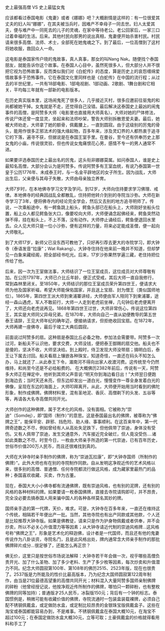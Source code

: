 史上最强高僧 VS 史上最猛女鬼

应该都看过泰国电影《鬼妻》或者《娜娜》吧？大概剧情是这样的：有一位很爱其丈夫的妇人叫“娜娜”，在其夫被当兵时，因难产不幸母子一同去世。妇人太爱其夫，便与难产中一同死去的儿子的灵魂，在家中等待老公。老公回家后，一家三口过着幸福的生活。后来。其他村民向那男的说出真相，鬼妻便开始杀害村民。村民请来很多高僧、法师、术士，全部死在她鬼魂之下。到了最后，一位高僧到了这村将她收服，救回众人一命。

这电影是泰国家传户晓的鬼故事，真人真事，那女的叫Nang Nak。随便找个泰国朋友，就能告诉你这个故事。在泰国人心目中，虽然死很多人，但大部分人并不很把它视为恐怖故事，反而类似我们对《白蛇传》的态度，算是历史上的哀怨缠绵爱情故事多于恐怖事件。它在泰国文化里同样也是《白蛇传》在中国的流行程；从过去的半世纪里，一共有18部电影、1部电视剧、1部动画、2歌剧、1舞台剧和它相关，平均每三年就有一部新的电影版本。

在历史真实版本里，这场闹鬼死了很多人，几乎接近灭村，很多应邀前往驱鬼的和尚都被她干掉。女鬼就是不走，还觉得自己没错。最后解决这泰国史上最凶的闹鬼事件的高僧，是阿赞多大师（电影里也直接用大师真名）。大师对她的尸体修法，传说尸体还曾一度显灵，坐起来和法师吵架，警告大师别拆散恩爱夫妻。最后，她被大师劝走，大师拿了她的额骨，佩戴腰上，一直到圆寂。由于这级别的厉鬼的骨头，能用作很多正邪法术的强大缘起物，百多年来，涉及灵幻界的人都热衷于追寻它的下落，遍寻不获，但据说是在泰国王室手里。在曼谷，至今还有供奉历史上那女鬼的小庙，传说很灵验，但也传说女鬼痛恨花心男，感情不专一的男人通常不进。

如果要评选泰国历史上最出名的厉鬼，这头衔非娜娜莫属。如问泰国人，谁是史上最知名高僧，大部分会认为是阿赞多。传说阿赞多有王室血统，有说乃泰国第一世皇于公历1776年、未成泰王时，与一名金平辟地区的女子所生。因为战乱，大师出生后，父亲便与其母子失散，大师由母亲独立养育。

大师7岁时，在本地佛寺学习文字及学问。到12岁，大师向住持要求学习佛理、戒律。本地佛寺的经典因战乱全都散乱，住持把他转介到别的寺院当沙弥。大师在新寺学习了3年，便将佛寺内的经论完全学会，然后又去别的地方追寻明师了。传说，一次乘船途中，有一鳄鱼跳上船头，鳄鱼头部已在船头上，大师刚好坐船头位置，船上众人都见鳄鱼张大口，像要咬向大师，大师便诵念起佛经来，鳄鱼突然动弹不得，挂在船头上，不上不落，没有动作。大师停止诵经后，鳄鱼便退回水里去。众人见大师只是一位小沙弥，便有这样的力量，将来必定能成圣僧，便一起向大师敬礼。

到了大师17岁，新师父已没东西可教他了，只好再引荐去更大的寺院学习，即大钟寺（泰语发音“拉康”；Wat Rakang）。大钟寺住持在他来前一晚并不知道，但却梦见一白象来藏经阁，把全部经书吃光。后来，17岁沙弥果然学遍三藏，老住持把位传给了他。

后来，因一次为王室做法事，大师结识了一位王室成员，这位成员对大师尊敬有加。在公历1797年，大师已介比丘年龄，便正式受戒，其后大师一直自我修行，常到森林里闭关。至1850年，大师结识的那位王室成员荣升第四世王，便请求大师为他及国家祈褔，希望大师能保佑国家，并且送上宝扇、封为僧王（类似国师地位）。1865年，第四世王派大师到柬浦寨讲经，大师便由军人陪同下到柬浦寨，途经一森山遇虎，军人不敢前行，大师一人走到老虎前坐禅，几句钟后老虎便离开了，大师还向老虎说再见。1868年第四世王过世，大师非常伤心，传说这位第四王，其实是大师同父异母兄弟。在1870年，大师向自己一直从幼便教导的第五世泰王请辞，王见大师年纪的确年迈，便接纳请求，但拒绝收回宝扇。在1872年，大师再建一座佛寺，最后于竣工大典后圆寂。

前面说过阿赞多的扇。这种扇是泰国比丘必备之物，参加法会需要带。阿赞多一次过河，新船夫不认识他，要求交费，大师没钱，便把泰王御赐的扇交他。船夫也不是傻的，坚决不收，大师坚决给。到上殿时，侍卫发现大师没带扇；搞明白后，泰王让下属去讨回。船夫看扇上镶嵌各种珠宝，知道奇怪，一直还在码头不知怎么办，马上就还了...从此泰王下令，湄南河不得向出家人收渡河费。这传统至今仍然维持，和尚至今还是不必给船费的。
在大概佛历2382年前后，传说有一天，阿赞多大师正在禅定中，他听到其师父声音说:“明天你到海边看日出！”大师翌日便跑到海边去；当时天还未亮，但东边却发出一道白光，慢慢变作一尊全身发着白光的佛像，呈现在东边的海面上，大师叩拜离开。从此，大师便开始用当时看到的佛陀形象，制作成佛牌。佛牌材料里，混有圣地泥、香灰、高僧剃下的头发、五谷等等，再请各大名寺高僧共同开光。

大师创作的这种佛牌，属于艺术化的风格，没有面相。它被称为“崇迪”（Somdej），即“国师（制作）”的意思。这是泰国最出名的佛牌，被尊称为“佛牌之王”，能保平安、辟邪、挡危险、助人缘、事事顺利。在这百来年中，第一代牌奇迹数之不尽，例如曾经有人从高处失足跌下，但他佩带了崇迪，身体没有受伤。又有人佩带了崇迪，发生交通意外，汽车接近完全破烂，但人竟没受伤….诸如此类数之不尽。时至今日，一枚由大师亲手所造的第一代崇迪，已有百年历史，世俗市价值200万人民币，而且还很难找到真的。

大师在大钟寺时亲手制作的佛牌，称为“崇迪瓦拉康”，即“大钟寺国师（所制作的佛牌）”。此外大师也有在别的寺院制作同款。自从发明这净观近传的艺术风格以来，很多别的高僧、普通僧、任何寺院都流行做这风格，成为藏家里最热门的品种；泰国喜欢收藏、买卖，作为古董。

现在，泰国大大小小佛寺都有流通佛牌，既有崇迪风格，也有别的泥牌，还有别的风格的各种材料的牌。如果要请一枚泰国佛牌，直接去寺院请购即可，并不昂贵，完全没必要去搞泰国人用来骗中国人的各种各样莫名其妙的牌。

国师亲手造的第一代牌，天价，难求。可是，大钟寺在百多年来，一直还在维持这个传统，相隔若干年便出产一批。当然，其他寺院也有出产同款或其他款，个人还是比较推荐大钟寺版。如果是佛教徒，请来只是作为护身物佩戴或者供奉，并不会炒卖，所以不必关心升值潜力等等因素；从大钟寺请近代制的崇迪风格牌…这风格号称“佛牌之王”，形象是艺术化的释迦佛，设计者是一代国师，而且还有他的鬼妻传说作为八卦谈资，寺院名门，且是此风格出处，牌内通常含大师亲手制作的那批佛牌碎片成分…很足够了，还能怎么再正宗？

佛无价，这里只是按世俗市场说法解释：大钟寺若干年会做一次，视乎哪些高僧负责开光、加了什么圣物、加了多少老料、生产了多少枚等因素，每次炒卖和升值潜力不同。纪念大师圆寂第100年、第108年的佛历2515、2523年版，现在也很贵了。2537版是力所能及的性价比最高版本，乃为纪念大国师圆寂第122周年制作，由当是21位最德高望重的高僧共同开光；材料混入大量阿赞多国师亲制佛牌的碎粉（他曾经授记说，他按净观近传所制作的佛牌，哪怕只一颗碎粉，也有整枚佛牌的同等加持）；普通版才25人民币，冰裂版150元；背后有一个钟的标志。泰国惯例是，稍微可能有收藏价值的佛牌，寺院流通时一包装盒装载裸牌，必须自己配不锈钢佩戴盒，或定做防水盒，或定制比较昂贵的金银珠宝版佩戴盒子。这些在淘宝或泰国都能容易办到，不是难事。不锈钢佩戴盒在泰国大概10元，在淘宝不超过100元；在泰国定做防水盒大概30元，立等可取；土豪佩戴盒的价格就得看用料和手工了
